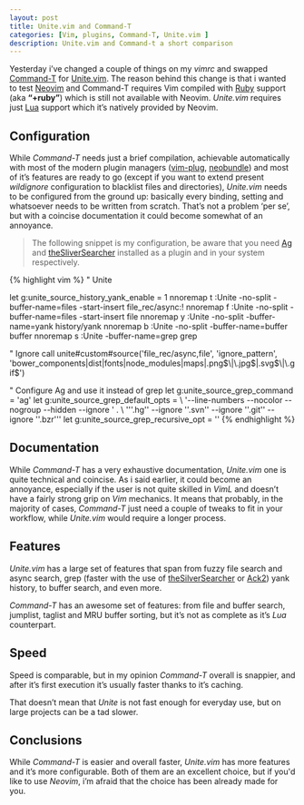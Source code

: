 ```yaml
---
layout: post
title: Unite.vim and Command-T
categories: [Vim, plugins, Command-T, Unite.vim ]
description: Unite.vim and Command-t a short comparison
---
```


Yesterday i’ve changed a couple of things on my _vimrc_ and  swapped [Command-T](https://wincent.com/products/command-t "Command-T") for [Unite.vim](https://github.com/Shougo/unite.vim "Unite.vim"). The reason behind this change is that i wanted to test [Neovim](http://neovim.org/ "Neovim") and Command-T requires Vim compiled with [Ruby](https://www.ruby-lang.org/en/ "Ruby") support (aka **“+ruby”**) which is still not available with Neovim. _Unite.vim_ requires just [Lua](http://www.lua.org/ "Lua") support which it’s natively provided by Neovim.

## Configuration

While _Command-T_ needs just a brief compilation, achievable automatically with most of the modern plugin managers ([vim-plug](https://github.com/junegunn/vim-plug "vim-plug"), [neobundle](https://github.com/Shougo/neobundle.vim "NeoBundle")) and most of it’s features are ready to go (except if you want to extend present _wildignore_ configuration to blacklist files and directories), _Unite.vim_ needs to be configured from the ground up: basically every binding, setting and whatsoever needs to be written from scratch. That’s not a problem ‘per se’, but with a coincise documentation it could become somewhat of an annoyance.

> The following snippet is my configuration, be aware that you need [Ag](https://github.com/rking/ag.vim) and [theSliverSearcher](https://github.com/ggreer/the_silver_searcher) installed as a plugin and in your system respectively.

{% highlight vim %}
" Unite

let g:unite_source_history_yank_enable = 1
nnoremap <leader>t :<C-u>Unite -no-split -buffer-name=files   -start-insert file_rec/async:!<cr>
nnoremap <leader>f :<C-u>Unite -no-split -buffer-name=files   -start-insert file<cr>
nnoremap <leader>y :<C-u>Unite -no-split -buffer-name=yank    history/yank<cr>
nnoremap <leader>b :<C-u>Unite -no-split -buffer-name=buffer  buffer<cr>
nnoremap <leader>s :<C-u>Unite -buffer-name=grep grep<cr>

" Ignore
call unite#custom#source('file_rec/async,file', 'ignore_pattern', 'bower_components\|dist\|fonts\|node_modules\|maps\|\.png$\|\.jpg$\|\.svg$\|\.gif$')

" Configure Ag and use it instead of grep
let g:unite_source_grep_command = 'ag'
let g:unite_source_grep_default_opts =
\ '--line-numbers --nocolor --nogroup --hidden --ignore ' .
\  '''.hg'' --ignore ''.svn'' --ignore ''.git'' --ignore ''.bzr'''
let g:unite_source_grep_recursive_opt = ''
{% endhighlight %}

## Documentation

While _Command-T_ has a very exhaustive documentation, _Unite.vim_ one is quite technical and coincise. As i said earlier, it could become an annoyance, especially if the user is not quite skilled in *VimL* and doesn’t have a fairly strong grip on *Vim* mechanics. It means that probably, in the majority of cases, *Command-T* just need a couple of tweaks to fit in your workflow, while *Unite.vim* would require a longer process.

## Features

_Unite.vim_ has a large set of features that span from fuzzy file search and async search, grep (faster with the use of [theSilverSearcher](https://github.com/ggreer/the_silver_searcher "theSilverSearcher") or [Ack2](https://github.com/petdance/ack2 "Ack2")) yank history, to buffer search, and even more.

_Command-T_ has an awesome set of features: from file and buffer search, jumplist, taglist and MRU buffer sorting, but it’s not as complete as it’s *Lua* counterpart.

## Speed

Speed is comparable, but in my opinion _Command-T_ overall is snappier, and after it’s first execution it’s usually faster thanks to it’s caching.

<script type="text/javascript" src="https://asciinema.org/a/16905.js" id="asciicast-16905" data-loop="true" async></script>

That doesn’t mean that _Unite_ is not fast enough for everyday use, but on large projects can be a tad slower.

## Conclusions

While *Command-T* is easier and overall faster, *Unite.vim* has more features and it’s more configurable. Both of them are an excellent choice, but if you'd like to use *Neovim*, i’m afraid that the choice has been already made for you.

